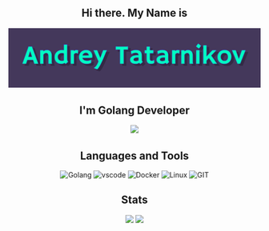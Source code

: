  <div id="MyProfile" align="center">
    
## Hi there. My Name is


![Header](https://github.com/Andres-Tat/Andres-Tat/blob/main/assets/Header.png) 
 

## I'm Golang Developer

<img src=https://media1.giphy.com/media/v1.Y2lkPTc5MGI3NjExbGNraWI0eml3bHBoMGdkYXkzMDl5YXlzc2pnNnlvZTRmc2VxazJhZCZlcD12MV9pbnRlcm5hbF9naWZfYnlfaWQmY3Q9Zw/fQZX2aoRC1Tqw/giphy.gif>




## Languages and Tools

![Golang](https://img.shields.io/badge/-Golang-090909?style=for-the-badge&logo=Golang&logoColor=#007D9C)
![vscode](https://img.shields.io/badge/-VSCode-090909?style=for-the-badge&logo=VisualStudio&logoColor=3aa3e9)
![Docker](https://img.shields.io/badge/-Docker-090909?style=for-the-badge&logo=Docker&logoColor=2496ed)
![Linux](https://img.shields.io/badge/-Linux-090909?style=for-the-badge&logo=Linux&logoColor=f7b614)
![GIT](https://img.shields.io/badge/-GIT-090909?style=for-the-badge&logo=GIT&logoColor=e84e31)






## Stats


![](http://github-profile-summary-cards.vercel.app/api/cards/repos-per-language?username=Andres-Tat&theme=aura_dark) 
![](http://github-profile-summary-cards.vercel.app/api/cards/most-commit-language?username=Andres-Tat&theme=aura_dark)




</div>



